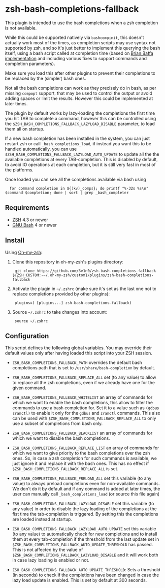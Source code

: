 # zsh-bash-completions-fallback

This plugin is intended to use the bash completions when a zsh completion is not
available.

While this could be supported natively via `bashcompinit`, this doesn't
actually work most of the times, as completion scripts may use syntax not
supported by zsh, and so it's just better to implement this querying the bash
itself, using a bash script called at completion time (based on [Brian Baffa
implementation](https://brbsix.github.io/2015/11/29/accessing-tab-completion-programmatically-in-bash/)
and including various fixes to support commands and completion parameters).

Make sure you load this after other plugins to prevent their completions to be
replaced by the (simpler) bash ones.

Not all the bash completions can work as they precisely do in bash, as per
missing `compopt` support, that may be used to control the output or avoid
adding spaces or limit the results. However this could be implemented at later
times.

The plugin by default works by lazy-loading the completions the first time you
hit TAB to complete a command, however this can be controlled using the
`$ZSH_BASH_COMPLETIONS_FALLBACK_LAZYLOAD_DISABLE` parameter, to load them all
on startup.

If a new bash completion has been installed in the system, you can just restart
zsh or call `_bash_completions_load`, if instead you want this to be handled
automatically, you can use `$ZSH_BASH_COMPLETIONS_FALLBACK_LAZYLOAD_AUTO_UPDATE`
to update all the the available completions at every TAB-completion.
This is disabled by default, to avoid IO operations at each completion, but it
is still very fast in most of the platforms.

Once loaded you can see all the completions available via bash using

      for command completion in ${(kv)_comps}; do printf "%-32s %s\n" $command $completion; done | sort | grep _bash_completer


Requirements
------------------------------------------------------------------------------

* [ZSH](http://zsh.sourceforge.net) 4.3 or newer
* [GNU Bash](https://www.gnu.org/software/bash/) 4 or newer

Install
------------------------------------------------------------------------------

Using [Oh-my-zsh](https://github.com/robbyrussell/oh-my-zsh):

1. Clone this repository in oh-my-zsh's plugins directory:

        git clone https://github.com/3v1n0/zsh-bash-completions-fallback ${ZSH_CUSTOM:-~/.oh-my-zsh/custom}/plugins/zsh-bash-completions-fallback

2. Activate the plugin in `~/.zshrc` (make sure it's set as the last one not to
   replace completions provided by other plugins):

        plugins=( [plugins...] zsh-bash-completions-fallback)

3. Source `~/.zshrc`  to take changes into account:

        source ~/.zshrc

Configuration
------------------------------------------------------------------------------

This script defines the following global variables. You may override their
default values only after having loaded this script into your ZSH session.

* `ZSH_BASH_COMPLETIONS_FALLBACK_PATH` overrides the default bash completions
  path that is set to `/usr/share/bash-completion` by default.

* `ZSH_BASH_COMPLETIONS_FALLBACK_REPLACE_ALL` set (to any value) to allow to
  replace all the zsh completions, even if we already have one for the given
  command.

* `ZSH_BASH_COMPLETIONS_FALLBACK_WHITELIST` an array of commands for which we
  want to enable the bash completions, this allow to filter the commands to use
  a bash completion for. Set it to a value such as `(gdbus zramctl)` to enable
  it only for the `gdbus` and `zramctl` commands.
  This also can be used with `$ZSH_BASH_COMPLETIONS_FALLBACK_REPLACE_ALL` to
  only use a subset of completions from bash only.

* `ZSH_BASH_COMPLETIONS_FALLBACK_BLACKLIST` an array of commands for which we
  want to disable the bash completions.

* `ZSH_BASH_COMPLETIONS_FALLBACK_REPLACE_LIST` an array of commands for which we
  want to give priority to the bash completions over the zsh ones.
  So, in case a zsh completion for such commands is available, we just ignore it
  and replace it with the bash ones.
  This has no effect if `$ZSH_BASH_COMPLETIONS_FALLBACK_REPLACE_ALL` is set.

* `ZSH_BASH_COMPLETIONS_FALLBACK_PRELOAD_ALL` set this variable (to any value)
  to always preload completions even for non-available commands. We don't do it
  by default and if any command is added at later times, the user can manually
  call `_bash_completions_load` (or source this file again)

* `ZSH_BASH_COMPLETIONS_FALLBACK_LAZYLOAD_DISABLE` set this variable (to any
  value) in order to disable the lazy loading of the completions at the fist
  time the tab-completion is triggered. By setting this the completions are
  loaded instead at startup.

* `ZSH_BASH_COMPLETIONS_FALLBACK_LAZYLOAD_AUTO_UPDATE` set this variable (to any
  value) to automatically check for new completions and to install them at every
  tab-completion if the threshold from the last update set in
  `$ZSH_BASH_COMPLETIONS_FALLBACK_AUTO_UPDATE_THRESHOLD` has passed.
  This is not affected by the value of
  `$ZSH_BASH_COMPLETIONS_FALLBACK_LAZYLOAD_DISABLE` and it will work both in
  case lazy loading is enabled or not.

* `ZSH_BASH_COMPLETIONS_FALLBACK_AUTO_UPDATE_THRESHOLD`: Sets a threshold (in
  seconds) to check if the completions have been changed in case the lazy load
  update is enabled. This is set by default at 300 seconds.
